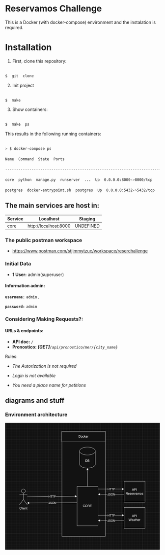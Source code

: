 Reservamos Challenge
==============

  

This is a Docker (with docker-compose) environment and the instalation is required.

  

# Installation

  

1. First, clone this repository:

  

```bash

$  git  clone

```

  

2. Init project

```bash

$  make

```

  

3. Show containers:

```bash

$  make  ps

```

This results in the following running containers:

  

```bash

> $ docker-compose ps

Name  Command  State  Ports

----------------------------------------------------------------------------------------------------------

core  python  manage.py  runserver  ...  Up  0.0.0.0:8000->8000/tcp

postgres  docker-entrypoint.sh  postgres  Up  0.0.0.0:5432->5432/tcp

```

  

## The main services are host in:

| Service | Localhost | Staging |
| -- | -- | --|
| core |http://localhost:8000 | UNDEFINED |

  
  ### The public postman workspace

- https://www.postman.com/stjimmytzuc/workspace/reserchallenge

### Initial Data

- **1 User:** admin(superuser)

#### Information admin:

**`username:`**  `admin,`

**`password:`**  `admin`

  
  

### Considering Making Requests?:
#### URLs & endpoints:

- **API doc:**  *`/`*
- **Pronostico:** ***[GET]**`/api/pronostico/mer/{city_name}`*

  

Rules:

- *The Autorization is not required*

- *Login is not available*

- *You need a place name for petitions*

  

## diagrams and stuff

### Environment architecture

![arch](arq.png)
